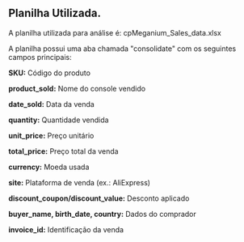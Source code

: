 ## Planilha Utilizada.

A planilha utilizada para análise é: cpMeganium_Sales_data.xlsx

A planilha possui uma aba chamada "consolidate" com os seguintes campos principais:

**SKU:** Código do produto

**product_sold:** Nome do console vendido

**date_sold:** Data da venda

**quantity:** Quantidade vendida

**unit_price:** Preço unitário

**total_price:** Preço total da venda

**currency:** Moeda usada

**site:** Plataforma de venda (ex.: AliExpress)

**discount_coupon/discount_value:** Desconto aplicado

**buyer_name, birth_date, country:** Dados do comprador

**invoice_id:** Identificação da venda 



